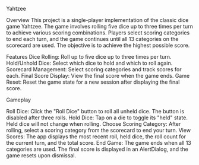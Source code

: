 Yahtzee 

Overview
This project is a single-player implementation of the classic dice game Yahtzee. 
The game involves rolling five dice up to three times per turn to achieve various scoring combinations. 
Players select scoring categories to end each turn, and the game continues until all 13 categories on the scorecard are used. 
The objective is to achieve the highest possible score.

Features
Dice Rolling: Roll up to five dice up to three times per turn.
Hold/Unhold Dice: Select which dice to hold and which to roll again.
Scorecard Management: Select scoring categories and track scores for each.
Final Score Display: View the final score when the game ends.
Game Reset: Reset the game state for a new session after displaying the final score.


Gameplay

Roll Dice: Click the "Roll Dice" button to roll all unheld dice. The button is disabled after three rolls.
Hold Dice: Tap on a die to toggle its "held" state. Held dice will not change when rolling.
Choose Scoring Category: After rolling, select a scoring category from the scorecard to end your turn.
View Scores: The app displays the most recent roll, held dice, the roll count for the current turn, and the total score.
End Game: The game ends when all 13 categories are used. The final score is displayed in an AlertDialog, and the game resets upon dismissal.
